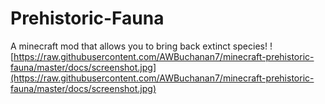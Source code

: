 # Prehistoric-Fauna
A minecraft mod that allows you to bring back extinct species!
![https://raw.githubusercontent.com/AWBuchanan7/minecraft-prehistoric-fauna/master/docs/screenshot.jpg](https://raw.githubusercontent.com/AWBuchanan7/minecraft-prehistoric-fauna/master/docs/screenshot.jpg)
